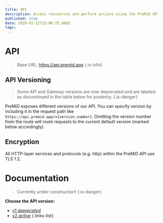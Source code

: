 ```yaml
---
title: API
description: Access ressources and perform actions using the PreMiD API
published: true
date: 2020-02-12T22:06:25.888Z
tags: 
---
```


# API

> Base URL:
https://api.premid.app
{.is-info}

## API Versioning
> Some API and Gateway versions are now deprecated and are labeled as discontinued in the table below for posterity.
{.is-danger}

PreMiD exposes different versions of our API. You can specify version by including it in the request path like ``https://api.premid.app/v{version_number}``. Omitting the version number from the route will route requests to the current default version (marked below accordingly).

## Encryption

All HTTP-layer services and protocols (e.g. http) within the PreMiD API use TLS 1.2.

# Documentation
> Currently under construction!
{.is-danger}

**Choose the API version:**
- [v1 *deprecated*](/dev/api/v1)
- [v2 *active*](/dev/api/v2)
{.links-list}